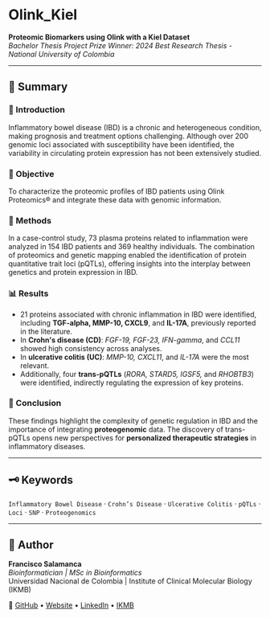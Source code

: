 # Olink_Kiel

**Proteomic Biomarkers using Olink with a Kiel Dataset**  
_Bachelor Thesis Project_
_Prize Winner: 2024 Best Research Thesis - National University of Colombia_

---

## 🧬 Summary

### 🧾 Introduction
Inflammatory bowel disease (IBD) is a chronic and heterogeneous condition, making prognosis and treatment options challenging. Although over 200 genomic loci associated with susceptibility have been identified, the variability in circulating protein expression has not been extensively studied.

### 🎯 Objective
To characterize the proteomic profiles of IBD patients using Olink Proteomics® and integrate these data with genomic information.

### 🔬 Methods
In a case-control study, 73 plasma proteins related to inflammation were analyzed in 154 IBD patients and 369 healthy individuals. The combination of proteomics and genetic mapping enabled the identification of protein quantitative trait loci (pQTLs), offering insights into the interplay between genetics and protein expression in IBD.

### 📊 Results
- 21 proteins associated with chronic inflammation in IBD were identified, including **TGF-alpha, MMP-10, CXCL9**, and **IL-17A**, previously reported in the literature.
- In **Crohn's disease (CD)**: *FGF-19, FGF-23, IFN-gamma*, and *CCL11* showed high consistency across analyses.
- In **ulcerative colitis (UC)**: *MMP-10, CXCL11*, and *IL-17A* were the most relevant.
- Additionally, four **trans-pQTLs** (*RORA, STARD5, IGSF5,* and *RHOBTB3*) were identified, indirectly regulating the expression of key proteins.

### 🧩 Conclusion
These findings highlight the complexity of genetic regulation in IBD and the importance of integrating **proteogenomic** data. The discovery of trans-pQTLs opens new perspectives for **personalized therapeutic strategies** in inflammatory diseases.

---

## 🗝️ Keywords
`Inflammatory Bowel Disease` · `Crohn’s Disease` · `Ulcerative Colitis` · `pQTLs` · `Loci` · `SNP` · `Proteogenomics`

---

## 👤 Author

**Francisco Salamanca**  
_Bioinformatician | MSc in Bioinformatics_  
Universidad Nacional de Colombia | Institute of Clinical Molecular Biology (IKMB)

🔗 [GitHub](https://github.com/fsalamancar) • [Website](https://fsalamancar.github.io/) • [LinkedIn](https://www.linkedin.com/in/fjosesala/) • [IKMB](https://www.ikmb.uni-kiel.de/people/francisco-salamanca/)
